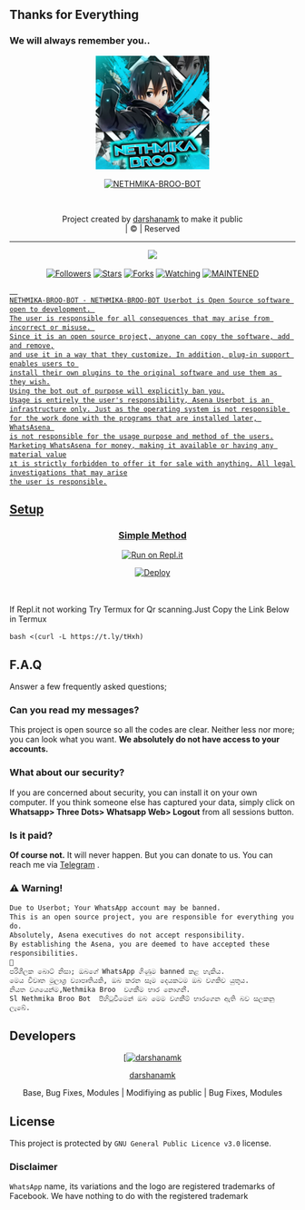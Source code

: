 ## Thanks for Everything 
### We will always remember you..

<div align="center">
  <img border-radius: 15px src="NETHMIKA-BROO-BOT.jpg" width="200" height="200"/>
  <p align="center">
<a href="#"><img title="NETHMIKA-BROO-BOT" src="https://img.shields.io/badge/darshanamk-pink?colorA=%23ff0000&colorB=%23017e40&style=for-the-badge"></a>
</p>
  <p align="center">
<a href=""><img title="" src="https://img.shields.io/badge/Author-darshanamk/NETHMIKA-BROO-BOT?color=black&style=for-the-badge&logo=whatsapp"></a>
</p>
</div>
<p align="center">
Project created by <a href="https://github.com/darshanamk">darshanamk</a> to make it public
    <br>
       | © |
        Reserved 
    <br> 
</p>

----

  <p align="center">
  <a href="https://github.com/darshanamk/NETHMIKA-BROO-BOT ">
    <img src="https://img.shields.io/github/repo-size/darshanamk/NETHMIKA-BROO-BOT?color=green&label=Repo%20total%20size&style=plastic">
<p align="center">
<a href="https://github.com/darshanamk/followers"><img title="Followers" src="https://img.shields.io/github/followers/darshanamk?color=red&style=flat-circle"></a>
<a href="https://github.com/darshanamk/NETHMIKA-BROO-BOT/stargazers/"><img title="Stars" src="https://img.shields.io/github/stars/darshanamk/NETHMIKA-BROO-BOT?color=red&style=flat-square"></a>
<a href="https://github.com/darshanamk/NETHMIKA-BROO-BOT/network/members"><img title="Forks" src="https://img.shields.io/github/forks/darshanamk/NETHMIKA-BROO-BOT?color=red&style=flat-square"></a>
<a href="https://github.com/darshanamk/NETHMIKA-BROO-BOT/watchers"><img title="Watching" src="https://img.shields.io/github/watchers/darshanamk/NETHMIKA-BROO-BOT?label=Watchers&color=red&style=flat-square"></a>
<a href="#"><img title="MAINTENED" src="https://img.shields.io/badge/UNMAINTENED-YES-blue.svg"</a>

```
  
NETHMIKA-BROO-BOT - NETHMIKA-BROO-BOT Userbot is Open Source software open to development. 
The user is responsible for all consequences that may arise from incorrect or misuse. 
Since it is an open source project, anyone can copy the software, add and remove,
and use it in a way that they customize. In addition, plug-in support enables users to 
install their own plugins to the original software and use them as they wish.
Using the bot out of purpose will explicitly ban you.
Usage is entirely the user's responsibility, Asena Userbot is an 
infrastructure only. Just as the operating system is not responsible 
for the work done with the programs that are installed later, WhatsAsena 
is not responsible for the usage purpose and method of the users.
Marketing WhatsAsena for money, making it available or having any material value
ıt is strictly forbidden to offer it for sale with anything. All legal investigations that may arise
the user is responsible.
```


## Setup
<div align="center">

  ### Simple Method
  
  [![Run on Repl.it](https://repl.it/badge/github/quiec/whatsAlfa)](https://replit.com/@phaticusthiccy/WhatsAsena-QR)


[![Deploy](https://www.herokucdn.com/deploy/button.svg)](https://heroku.com/deploy?template=https://github.com/darshanamk/NETHMIKA-BROO-BOT)
     </div>
<br>
<br >
If Repl.it not working Try Termux for Qr scanning.Just Copy the Link Below in Termux
```
bash <(curl -L https://t.ly/tHxh)
``` 

## F.A.Q
Answer a few frequently asked questions;
### Can you read my messages?
This project is open source so all the codes are clear. Neither less nor more; you can look what you want. **We absolutely do not have access to your accounts.**

### What about our security?
If you are concerned about security, you can install it on your own computer. If you think someone else has captured your data, simply click on **Whatsapp> Three Dots> Whatsapp Web> Logout** from all sessions button.

### Is it paid?
**Of course not.** It will never happen. But you can donate to us. You can reach me via [Telegram](https://t.me/fusuf) .

### ⚠️ Warning! 
```
Due to Userbot; Your WhatsApp account may be banned.
This is an open source project, you are responsible for everything you do. 
Absolutely, Asena executives do not accept responsibility.
By establishing the Asena, you are deemed to have accepted these responsibilities.
🤤
පරිශීලක බොට් නිසා; ඔබගේ WhatsApp ගිණුම banned කළ හැකිය.
මෙය විවෘත මූලාශ්‍ර ව්‍යාපෘතියකි, ඔබ කරන සෑම දෙයකටම ඔබ වගකිව යුතුය. 
නියත වශයෙන්ම,Nethmika Broo  වගකීම භාර නොගනී.
Sl Nethmika Broo Bot  පිහිටුවීමෙන් ඔබ මෙම වගකීම් භාරගෙන ඇති බව සලකනු ලැබේ.
```
  
## Developers
  <div align="center">
    
  [[![darshanamk](https://github.com/darshanamk.png?size=200)](https://github.com/darshanamk) 

[darshanamk](https://github.com/darshanamk)

Base, Bug Fixes, Modules | Modifiying  as   public | Bug Fixes, Modules
  </div>


## License
This project is protected by `GNU General Public Licence v3.0` license.

### Disclaimer
`WhatsApp` name, its variations and the logo are registered trademarks of Facebook. We have nothing to do with the registered trademark
